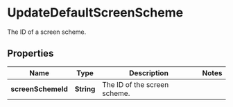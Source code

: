 

# UpdateDefaultScreenScheme

The ID of a screen scheme.

## Properties

| Name | Type | Description | Notes |
|------------ | ------------- | ------------- | -------------|
|**screenSchemeId** | **String** | The ID of the screen scheme. |  |



